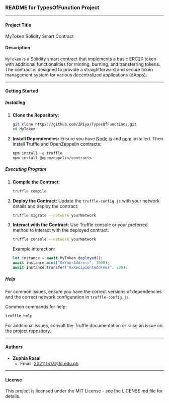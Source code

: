 ### README for TypesOfFunction Project

---

#### **Project Title**
MyToken Solidity Smart Contract

#### **Description**
`MyToken` is a Solidity smart contract that implements a basic ERC20 token with additional functionalities for minting, burning, and transferring tokens. The contract is designed to provide a straightforward and secure token management system for various decentralized applications (dApps).

---

#### **Getting Started**

##### **Installing**
1. **Clone the Repository:**
   ```sh
   git clone https://github.com/ZPiya/TypesOfFunctions.git
   cd MyToken
   ```

2. **Install Dependencies:**
   Ensure you have [Node.js](https://nodejs.org/) and [npm](https://www.npmjs.com/) installed. Then install Truffle and OpenZeppelin contracts:
   ```sh
   npm install -g truffle
   npm install @openzeppelin/contracts
   ```

##### **Executing Program**

1. **Compile the Contract:**
   ```sh
   truffle compile
   ```

2. **Deploy the Contract:**
   Update the `truffle-config.js` with your network details and deploy the contract:
   ```sh
   truffle migrate --network yourNetwork
   ```

3. **Interact with the Contract:**
   Use Truffle console or your preferred method to interact with the deployed contract:
   ```sh
   truffle console --network yourNetwork
   ```

   Example interaction:
   ```javascript
   let instance = await MyToken.deployed();
   await instance.mint("0xYourAddress", 1000);
   await instance.transfer("0xRecipientAddress", 500);
   ```

##### **Help**
For common issues, ensure you have the correct versions of dependencies and the correct network configuration in `truffle-config.js`.

Common commands for help:
```sh
truffle help
```

For additional issues, consult the Truffle documentation or raise an issue on the project repository.

---

#### **Authors**

- **Zuphia Rosal**
  - Email: 202111617@fit.edu.ph

---

#### **License**
This project is licensed under the MIT License - see the LICENSE.md file for details.
